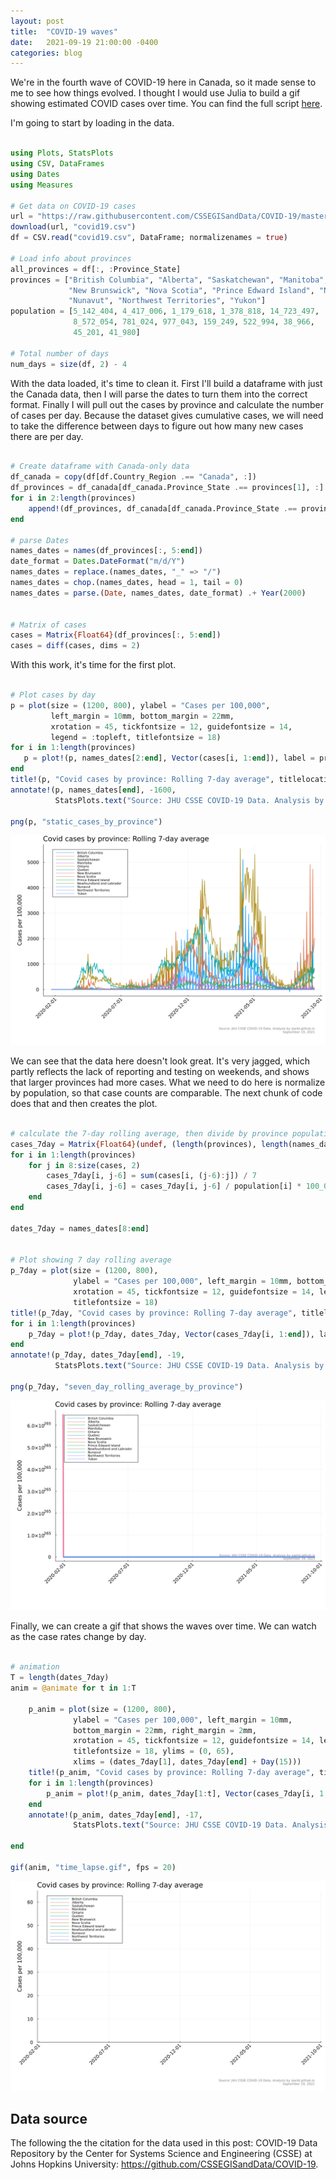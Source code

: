 ```yaml
---
layout: post
title:  "COVID-19 waves"
date:   2021-09-19 21:00:00 -0400
categories: blog
---
```


We're in the fourth wave of COVID-19 here in Canada, so it made sense to me to see how things evolved. I thought I would use Julia to build a gif showing estimated COVID cases over time. You can find the full script [here](https://github.com/sjwild/sjwild.github.io/raw/main/assets/2021-09-19-covid-19-waves-in-canada/waves.jl).

I'm going to start by loading in the data.

```julia

using Plots, StatsPlots
using CSV, DataFrames
using Dates
using Measures

# Get data on COVID-19 cases
url = "https://raw.githubusercontent.com/CSSEGISandData/COVID-19/master/csse_covid_19_data/csse_covid_19_time_series/time_series_covid19_confirmed_global.csv"
download(url, "covid19.csv")
df = CSV.read("covid19.csv", DataFrame; normalizenames = true)

# Load info about provinces
all_provinces = df[:, :Province_State]
provinces = ["British Columbia", "Alberta", "Saskatchewan", "Manitoba", "Ontario", "Quebec",
             "New Brunswick", "Nova Scotia", "Prince Edward Island", "Newfoundland and Labrador",
             "Nunavut", "Northwest Territories", "Yukon"]
population = [5_142_404, 4_417_006, 1_179_618, 1_378_818, 14_723_497,
              8_572_054, 781_024, 977_043, 159_249, 522_994, 38_966,
              45_201, 41_980]

# Total number of days
num_days = size(df, 2) - 4

```

With the data loaded, it's time to clean it. First I'll build a dataframe with just the Canada data, then I will parse the dates to turn them into the correct format. Finally I will pull out the cases by province and calculate the number of cases per day. Because the dataset gives cumulative cases, we will need to take the difference between days to figure out how many new cases there are per day.

```julia

# Create dataframe with Canada-only data
df_canada = copy(df[df.Country_Region .== "Canada", :])
df_provinces = df_canada[df_canada.Province_State .== provinces[1], :]
for i in 2:length(provinces)
    append!(df_provinces, df_canada[df_canada.Province_State .== provinces[i], :])
end

# parse Dates
names_dates = names(df_provinces[:, 5:end])
date_format = Dates.DateFormat("m/d/Y")
names_dates = replace.(names_dates, "_" => "/")
names_dates = chop.(names_dates, head = 1, tail = 0)
names_dates = parse.(Date, names_dates, date_format) .+ Year(2000)


# Matrix of cases
cases = Matrix{Float64}(df_provinces[:, 5:end])
cases = diff(cases, dims = 2)

```

With this work, it's time for the first plot. 

```julia

# Plot cases by day
p = plot(size = (1200, 800), ylabel = "Cases per 100,000", 
         left_margin = 10mm, bottom_margin = 22mm, 
         xrotation = 45, tickfontsize = 12, guidefontsize = 14, 
         legend = :topleft, titlefontsize = 18)
for i in 1:length(provinces)
   p = plot!(p, names_dates[2:end], Vector(cases[i, 1:end]), label = provinces[i], lw = 2)
end	
title!(p, "Covid cases by province: Rolling 7-day average", titlelocation = :left)
annotate!(p, names_dates[end], -1600, 
          StatsPlots.text("Source: JHU CSSE COVID-19 Data. Analysis by sjwild.github.io\nSeptember 19, 2021", :lower, :right, 8, :grey))

png(p, "static_cases_by_province")

```

![alt text](https://github.com/sjwild/sjwild.github.io/raw/main/assets/2021-09-19-covid-19-waves-in-canada/static_cases_by_province.png "Plot for each province showing cases by day. It is jagged and un-normalized, so it shows that provinces with bigger populations had more cases. We need to normalize it to see the proper comparison.")

We can see that the data here doesn't look great. It's very jagged, which partly reflects the lack of reporting and testing on weekends, and shows that larger provinces had more cases. What we need to do here is normalize by population, so that case counts are comparable. The next chunk of code does that and then creates the plot.

```julia

# calculate the 7-day rolling average, then divide by province population
cases_7day = Matrix{Float64}(undef, (length(provinces), length(names_dates) - 7))
for i in 1:length(provinces)
    for j in 8:size(cases, 2)
        cases_7day[i, j-6] = sum(cases[i, (j-6):j]) / 7
        cases_7day[i, j-6] = cases_7day[i, j-6] / population[i] * 100_000
    end
end

dates_7day = names_dates[8:end]


# Plot showing 7 day rolling average
p_7day = plot(size = (1200, 800),
              ylabel = "Cases per 100,000", left_margin = 10mm, bottom_margin = 22mm,
              xrotation = 45, tickfontsize = 12, guidefontsize = 14, legend = :topleft,
              titlefontsize = 18)
title!(p_7day, "Covid cases by province: Rolling 7-day average", titlelocation = :left)
for i in 1:length(provinces)
    p_7day = plot!(p_7day, dates_7day, Vector(cases_7day[i, 1:end]), label = provinces[i], lw = 4)
end	
annotate!(p_7day, dates_7day[end], -19, 
          StatsPlots.text("Source: JHU CSSE COVID-19 Data. Analysis by sjwild.github.io\nSeptember 19, 2021", :lower, :right, 8, :grey))

png(p_7day, "seven_day_rolling_average_by_province")

```

![alt text](https://raw.githubusercontent.com/sjwild/sjwild.github.io/main/assets/2021-09-19-covid-19-waves-in-canada/seven_day_rolling_average_by_province.png "Plot for each province showing rolling 7-day average of cases per 100,000. It is much smoother than the first plot, and we can now compare cases by province.")

Finally, we can create a gif that shows the waves over time. We can watch as the case rates change by day.

```julia

# animation
T = length(dates_7day)
anim = @animate for t in 1:T

    p_anim = plot(size = (1200, 800),
              ylabel = "Cases per 100,000", left_margin = 10mm, 
              bottom_margin = 22mm, right_margin = 2mm,
              xrotation = 45, tickfontsize = 12, guidefontsize = 14, legend = :topleft,
              titlefontsize = 18, ylims = (0, 65), 
              xlims = (dates_7day[1], dates_7day[end] + Day(15)))
    title!(p_anim, "Covid cases by province: Rolling 7-day average", titlelocation = :left)
    for i in 1:length(provinces)
        p_anim = plot!(p_anim, dates_7day[1:t], Vector(cases_7day[i, 1:t]), label = provinces[i], lw = 4)
    end	
    annotate!(p_anim, dates_7day[end], -17, 
              StatsPlots.text("Source: JHU CSSE COVID-19 Data. Analysis by sjwild.github.io\nSeptember 19, 2021", :lower, :right, 8, :grey))

end

gif(anim, "time_lapse.gif", fps = 20)

```

![alt text](https://github.com/sjwild/sjwild.github.io/raw/main/assets/2021-09-19-covid-19-waves-in-canada/time_lapse.gif "a gif showing the evolution of cases per 100,000 per day.")

## Data source
The following the the citation for the data used in this post:
COVID-19 Data Repository by the Center for Systems Science and Engineering (CSSE) at Johns Hopkins University: https://github.com/CSSEGISandData/COVID-19.
